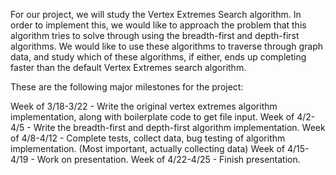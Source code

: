 For our project, we will study the Vertex Extremes Search algorithm. In order to implement this, we would like to approach the problem that this algorithm tries to solve through using the breadth-first and depth-first algorithms. We would like to use these algorithms to traverse through graph data, and study which of these algorithms, if either, ends up completing faster than the default Vertex Extremes search algorithm.

These are the following major milestones for the project: 

Week of 3/18-3/22 - Write the original vertex extremes algorithm implementation, along with boilerplate code to get file input. 
Week of 4/2-4/5 - Write the breadth-first and depth-first algorithm implementation.
Week of 4/8-4/12 - Complete tests, collect data, bug testing of algorithm implementation. (Most important, actually collecting data)
Week of 4/15-4/19 - Work on presentation. 
Week of 4/22-4/25 - Finish presentation.
